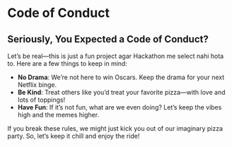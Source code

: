 # Code of Conduct

## Seriously, You Expected a Code of Conduct?

Let’s be real—this is just a fun project agar Hackathon me select nahi hota to. Here are a few things to keep in mind:

- **No Drama**: We’re not here to win Oscars. Keep the drama for your next Netflix binge.
- **Be Kind**: Treat others like you’d treat your favorite pizza—with love and lots of toppings!
- **Have Fun**: If it’s not fun, what are we even doing? Let’s keep the vibes high and the memes higher.

If you break these rules, we might just kick you out of our imaginary pizza party. So, let’s keep it chill and enjoy the ride!
